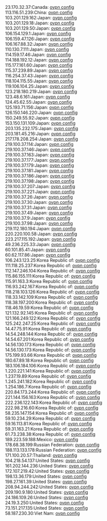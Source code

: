 23.170.32.37:Canada: [ovpn config](vpn/23_170_32_37.ovpn)  
113.116.51.239:China: [ovpn config](vpn/113_116_51_239.ovpn)  
103.201.129.162:Japan: [ovpn config](vpn/103_201_129_162.ovpn)  
103.201.129.18:Japan: [ovpn config](vpn/103_201_129_18.ovpn)  
103.201.129.50:Japan: [ovpn config](vpn/103_201_129_50.ovpn)  
106.154.129.1:Japan: [ovpn config](vpn/106_154_129_1.ovpn)  
106.159.47.126:Japan: [ovpn config](vpn/106_159_47_126.ovpn)  
106.167.88.32:Japan: [ovpn config](vpn/106_167_88_32.ovpn)  
110.130.7.111:Japan: [ovpn config](vpn/110_130_7_111.ovpn)  
114.159.17.46:Japan: [ovpn config](vpn/114_159_17_46.ovpn)  
114.188.192.12:Japan: [ovpn config](vpn/114_188_192_12.ovpn)  
115.177.161.60:Japan: [ovpn config](vpn/115_177_161_60.ovpn)  
115.37.239.89:Japan: [ovpn config](vpn/115_37_239_89.ovpn)  
116.254.37.43:Japan: [ovpn config](vpn/116_254_37_43.ovpn)  
118.104.115.55:Japan: [ovpn config](vpn/118_104_115_55.ovpn)  
119.106.104.25:Japan: [ovpn config](vpn/119_106_104_25.ovpn)  
123.218.180.219:Japan: [ovpn config](vpn/123_218_180_219.ovpn)  
123.48.6.161:Japan: [ovpn config](vpn/123_48_6_161.ovpn)  
124.45.62.55:Japan: [ovpn config](vpn/124_45_62_55.ovpn)  
125.193.71.156:Japan: [ovpn config](vpn/125_193_71_156.ovpn)  
126.150.146.220:Japan: [ovpn config](vpn/126_150_146_220.ovpn)  
150.249.55.92:Japan: [ovpn config](vpn/150_249_55_92.ovpn)  
153.150.131.109:Japan: [ovpn config](vpn/153_150_131_109.ovpn)  
203.135.232.175:Japan: [ovpn config](vpn/203_135_232_175.ovpn)  
203.181.45.216:Japan: [ovpn config](vpn/203_181_45_216.ovpn)  
217.178.208.254:Japan: [ovpn config](vpn/217_178_208_254.ovpn)  
219.100.37.114:Japan: [ovpn config](vpn/219_100_37_114.ovpn)  
219.100.37.146:Japan: [ovpn config](vpn/219_100_37_146.ovpn)  
219.100.37.163:Japan: [ovpn config](vpn/219_100_37_163.ovpn)  
219.100.37.177:Japan: [ovpn config](vpn/219_100_37_177.ovpn)  
219.100.37.179:Japan: [ovpn config](vpn/219_100_37_179.ovpn)  
219.100.37.181:Japan: [ovpn config](vpn/219_100_37_181.ovpn)  
219.100.37.186:Japan: [ovpn config](vpn/219_100_37_186.ovpn)  
219.100.37.198:Japan: [ovpn config](vpn/219_100_37_198.ovpn)  
219.100.37.207:Japan: [ovpn config](vpn/219_100_37_207.ovpn)  
219.100.37.221:Japan: [ovpn config](vpn/219_100_37_221.ovpn)  
219.100.37.26:Japan: [ovpn config](vpn/219_100_37_26.ovpn)  
219.100.37.30:Japan: [ovpn config](vpn/219_100_37_30.ovpn)  
219.100.37.31:Japan: [ovpn config](vpn/219_100_37_31.ovpn)  
219.100.37.49:Japan: [ovpn config](vpn/219_100_37_49.ovpn)  
219.100.37.9:Japan: [ovpn config](vpn/219_100_37_9.ovpn)  
219.100.37.98:Japan: [ovpn config](vpn/219_100_37_98.ovpn)  
219.112.180.194:Japan: [ovpn config](vpn/219_112_180_194.ovpn)  
220.220.100.58:Japan: [ovpn config](vpn/220_220_100_58.ovpn)  
223.217.115.192:Japan: [ovpn config](vpn/223_217_115_192.ovpn)  
49.236.225.33:Japan: [ovpn config](vpn/49_236_225_33.ovpn)  
60.101.85.41:Japan: [ovpn config](vpn/60_101_85_41.ovpn)  
60.62.117.86:Japan: [ovpn config](vpn/60_62_117_86.ovpn)  
106.243.123.25:Korea Republic of: [ovpn config](vpn/106_243_123_25.ovpn)  
111.118.25.237:Korea Republic of: [ovpn config](vpn/111_118_25_237.ovpn)  
112.147.246.104:Korea Republic of: [ovpn config](vpn/112_147_246_104.ovpn)  
115.86.155.111:Korea Republic of: [ovpn config](vpn/115_86_155_111.ovpn)  
115.91.163.3:Korea Republic of: [ovpn config](vpn/115_91_163_3.ovpn)  
116.93.242.167:Korea Republic of: [ovpn config](vpn/116_93_242_167.ovpn)  
118.218.103.126:Korea Republic of: [ovpn config](vpn/118_218_103_126.ovpn)  
118.33.142.109:Korea Republic of: [ovpn config](vpn/118_33_142_109.ovpn)  
118.38.197.200:Korea Republic of: [ovpn config](vpn/118_38_197_200.ovpn)  
118.46.19.59:Korea Republic of: [ovpn config](vpn/118_46_19_59.ovpn)  
121.132.92.145:Korea Republic of: [ovpn config](vpn/121_132_92_145.ovpn)  
121.166.249.122:Korea Republic of: [ovpn config](vpn/121_166_249_122.ovpn)  
125.242.247.25:Korea Republic of: [ovpn config](vpn/125_242_247_25.ovpn)  
14.47.75.91:Korea Republic of: [ovpn config](vpn/14_47_75_91.ovpn)  
14.54.248.144:Korea Republic of: [ovpn config](vpn/14_54_248_144.ovpn)  
14.54.67.201:Korea Republic of: [ovpn config](vpn/14_54_67_201.ovpn)  
14.56.130.173:Korea Republic of: [ovpn config](vpn/14_56_130_173.ovpn)  
14.56.130.173:Korea Republic of: [ovpn config](vpn/14_56_130_173.ovpn)  
175.199.93.66:Korea Republic of: [ovpn config](vpn/175_199_93_66.ovpn)  
180.67.89.18:Korea Republic of: [ovpn config](vpn/180_67_89_18.ovpn)  
183.106.184.106:Korea Republic of: [ovpn config](vpn/183_106_184_106.ovpn)  
1.220.221.141:Korea Republic of: [ovpn config](vpn/1_220_221_141.ovpn)  
1.237.19.89:Korea Republic of: [ovpn config](vpn/1_237_19_89.ovpn)  
1.245.241.182:Korea Republic of: [ovpn config](vpn/1_245_241_182.ovpn)  
1.254.186.7:Korea Republic of: [ovpn config](vpn/1_254_186_7.ovpn)  
220.84.173.244:Korea Republic of: [ovpn config](vpn/220_84_173_244.ovpn)  
221.144.156.163:Korea Republic of: [ovpn config](vpn/221_144_156_163.ovpn)  
222.236.122.143:Korea Republic of: [ovpn config](vpn/222_236_122_143.ovpn)  
222.98.216.60:Korea Republic of: [ovpn config](vpn/222_98_216_60.ovpn)  
58.235.147.154:Korea Republic of: [ovpn config](vpn/58_235_147_154.ovpn)  
59.10.234.29:Korea Republic of: [ovpn config](vpn/59_10_234_29.ovpn)  
59.16.113.81:Korea Republic of: [ovpn config](vpn/59_16_113_81.ovpn)  
59.31.163.21:Korea Republic of: [ovpn config](vpn/59_31_163_21.ovpn)  
61.73.238.38:Korea Republic of: [ovpn config](vpn/61_73_238_38.ovpn)  
189.223.59.188:Mexico: [ovpn config](vpn/189_223_59_188.ovpn)  
178.68.38.199:Russian Federation: [ovpn config](vpn/178_68_38_199.ovpn)  
188.113.133.178:Russian Federation: [ovpn config](vpn/188_113_133_178.ovpn)  
171.100.20.57:Thailand: [ovpn config](vpn/171_100_20_57.ovpn)  
104.218.54.137:United States: [ovpn config](vpn/104_218_54_137.ovpn)  
161.202.144.236:United States: [ovpn config](vpn/161_202_144_236.ovpn)  
172.107.219.42:United States: [ovpn config](vpn/172_107_219_42.ovpn)  
198.13.36.179:United States: [ovpn config](vpn/198_13_36_179.ovpn)  
198.27.161.39:United States: [ovpn config](vpn/198_27_161_39.ovpn)  
208.94.244.242:United States: [ovpn config](vpn/208_94_244_242.ovpn)  
209.190.9.180:United States: [ovpn config](vpn/209_190_9_180.ovpn)  
24.186.109.26:United States: [ovpn config](vpn/24_186_109_26.ovpn)  
24.19.3.250:United States: [ovpn config](vpn/24_19_3_250.ovpn)  
73.151.217.135:United States: [ovpn config](vpn/73_151_217_135.ovpn)  
58.187.230.30:Viet Nam: [ovpn config](vpn/58_187_230_30.ovpn)  
